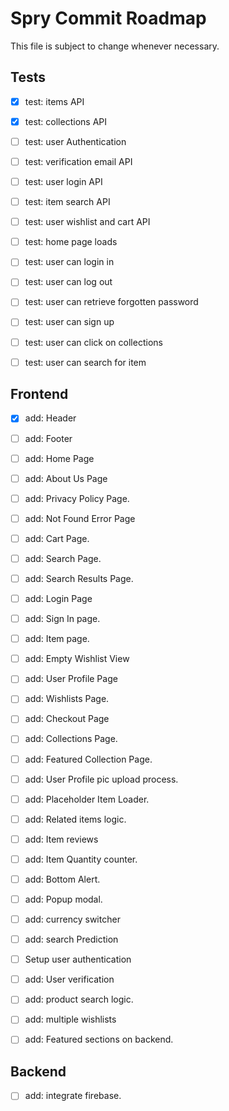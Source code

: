 # Spry Commit Roadmap

This file is subject to change whenever necessary.

## Tests

-  [x] test: items API
-  [x] test: collections API
-  [ ] test: user Authentication
-  [ ] test: verification email API
-  [ ] test: user login API
-  [ ] test: item search API
-  [ ] test: user wishlist and cart API

-  [ ] test: home page loads
-  [ ] test: user can login in
-  [ ] test: user can log out
-  [ ] test: user can retrieve forgotten password
-  [ ] test: user can sign up
-  [ ] test: user can click on collections
-  [ ] test: user can search for item

## Frontend

-  [x] add: Header
-  [ ] add: Footer
-  [ ] add: Home Page
-  [ ] add: About Us Page
-  [ ] add: Privacy Policy Page.
-  [ ] add: Not Found Error Page
-  [ ] add: Cart Page.
-  [ ] add: Search Page.
-  [ ] add: Search Results Page.
-  [ ] add: Login Page
-  [ ] add: Sign In page.
-  [ ] add: Item page.
-  [ ] add: Empty Wishlist View
-  [ ] add: User Profile Page
-  [ ] add: Wishlists Page.
-  [ ] add: Checkout Page
-  [ ] add: Collections Page.
-  [ ] add: Featured Collection Page.

-  [ ] add: User Profile pic upload process.
-  [ ] add: Placeholder Item Loader.

-  [ ] add: Related items logic.
-  [ ] add: Item reviews
-  [ ] add: Item Quantity counter.
-  [ ] add: Bottom Alert.
-  [ ] add: Popup modal.

-  [ ] add: currency switcher
-  [ ] add: search Prediction
-  [ ] Setup user authentication
-  [ ] add: User verification
-  [ ] add: product search logic.
-  [ ] add: multiple wishlists
-  [ ] add: Featured sections on backend.

## Backend

-  [ ] add: integrate firebase.
